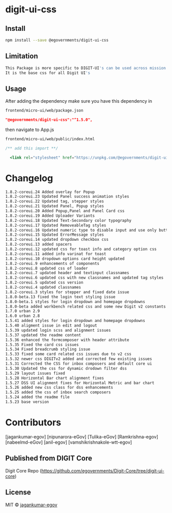 <!-- TODO: update this -->

# digit-ui-css

## Install

```bash
npm install --save @egovernments/digit-ui-css
```

## Limitation

```bash
This Package is more specific to DIGIT-UI's can be used across mission's
It is the base css for all Digit UI's
```

## Usage

After adding the dependency make sure you have this dependency in

```bash
frontend/micro-ui/web/package.json
```

```json
"@egovernments/digit-ui-css":"^1.5.0",
```

then navigate to App.js

```bash
frontend/micro-ui/web/public/index.html
```

```jsx
/** add this import **/

  <link rel="stylesheet" href="https://unpkg.com/@egovernments/digit-ui-css@1.5.22/dist/index.css" />

```
# Changelog

```bash
1.8.2-coreui.24 Added overlay for Popup
1.8.2-coreui.23 Updated Panel success animation styles
1.8.2-coreui.22 Updated tag, stepper styles 
1.8.2-coreui.21 Updated Panel, Popup styles
1.8.2-coreui.20 Added Popup,Panel and Panel Card css
1.8.2-coreui.19 Added Uploader Variants
1.8.2-coreui.18 Updated Text-Secondary color typography
1.8.2-coreui.17 Updated RemoveableTag styles
1.8.2-coreui.16 Updated numeric type to disable input and use only buttons
1.8.2-coreui.15 Updated ErrorMessage styles
1.8.2-coreui.14 updated dropdown checkbox css
1.8.2-coreui.13 added spacers
1.8.2-coreui.12 updated css for toast info and category option css 
1.8.2-coreui.11 added info varinat for toast
1.8.2-coreui.10 dropdown options card height updated
1.8.2-coreui.9 enhancements of components
1.8.2-coreui.8 updated css of loader
1.8.2-coreui.7 updated header and textinput classnames 
1.8.2-coreui.6 updated css with new classnames and updated tag styles 
1.8.2-coreui.5 updated css version 
1.8.2-coreui.4 updated classnames 
1.8.2-coreui.3 styles for stepper and fixed date issue
1.8.0-beta.13 fixed the login text styling issue
1.8.0-beta.1 styles for login dropdown and homepage dropdowns
1.8.0-beta added workbench related css and some new Digit v2 constants based on em
1.7.0 urban 2.9
1.6.0 urban 2.8
1.5.41 added styles for login dropdown and homepage dropdowns
1.5.40 aligment issue in edit and logout
1.5.39 updated login scss and alignment issues
1.5.37 updated the readme content
1.5.36 enhanced the formcomposer with header attribute
1.5.35 Fixed the card css issues
1.5.34 Fixed breadcrumb styling issue
1.5.33 fixed some card related css issues due to v2 css
1.5.32 newer css DIGITv2 added and corrected few existing issues
1.5.31 Corrected the CSS for inbox composers and default core ui
1.5.30 Updated the css for dynamic drodown filter dss
1.5.29 layout issues fixed
1.5.28 Horizontal Bar chart alignment fixes
1.5.27 DSS UI alignment fixes for Horizontal Metric and bar chart
1.5.26 added new css class for dss enhancements
1.5.25 added the css of inbox search composers
1.5.24 added the readme file
1.5.23 base version
```
# Contributors

[jagankumar-egov] [nipunarora-eGov] [Tulika-eGov] [Ramkrishna-egov] [nabeelmd-eGov] [anil-egov] [vamshikrishnakole-wtt-egov] 

## Published from DIGIT Core 
Digit Core Repo (https://github.com/egovernments/Digit-Core/tree/digit-ui-core)

## License

MIT © [jagankumar-egov](https://github.com/jagankumar-egov)